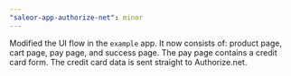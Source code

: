 ```yaml
---
"saleor-app-authorize-net": minor
---
```


Modified the UI flow in the `example` app. It now consists of: product page, cart page, pay page, and success page. The pay page contains a credit card form. The credit card data is sent straight to Authorize.net.
